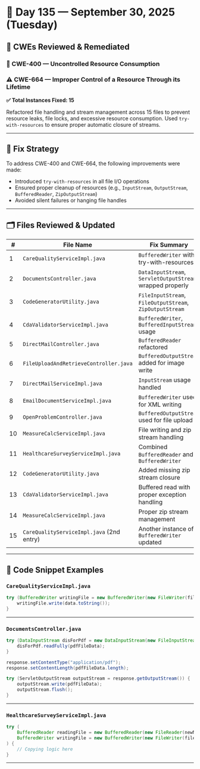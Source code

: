 # 📅 Day 135 — September 30, 2025 (Tuesday)

## 📌 CWEs Reviewed & Remediated

### 🛑 CWE-400 — Uncontrolled Resource Consumption

### ⚠️ CWE-664 — Improper Control of a Resource Through its Lifetime

**✅ Total Instances Fixed: 15**

Refactored file handling and stream management across 15 files to prevent resource leaks, file locks, and excessive resource consumption.
Used `try-with-resources` to ensure proper automatic closure of streams.

---

## 🧰 Fix Strategy

To address CWE-400 and CWE-664, the following improvements were made:

* Introduced `try-with-resources` in all file I/O operations
* Ensured proper cleanup of resources (e.g., `InputStream`, `OutputStream`, `BufferedReader`, `ZipOutputStream`)
* Avoided silent failures or hanging file handles

---

## 🗂️ Files Reviewed & Updated

| #  | File Name                                 | Fix Summary                                               |
| -- | ----------------------------------------- | --------------------------------------------------------- |
| 1  | `CareQualityServiceImpl.java`             | `BufferedWriter` with try-with-resources                  |
| 2  | `DocumentsController.java`                | `DataInputStream`, `ServletOutputStream` wrapped properly |
| 3  | `CodeGeneratorUtility.java`               | `FileInputStream`, `FileOutputStream`, `ZipOutputStream`  |
| 4  | `CdaValidatorServiceImpl.java`            | `BufferedWriter`, `BufferedInputStream` usage             |
| 5  | `DirectMailController.java`               | `BufferedReader` refactored                               |
| 6  | `FileUploadAndRetrieveController.java`    | `BufferedOutputStream` added for image write              |
| 7  | `DirectMailServiceImpl.java`              | `InputStream` usage handled                               |
| 8  | `EmailDocumentServiceImpl.java`           | `BufferedWriter` used for XML writing                     |
| 9  | `OpenProblemController.java`              | `BufferedOutputStream` used for file upload               |
| 10 | `MeasureCalcServiceImpl.java`             | File writing and zip stream handling                      |
| 11 | `HealthcareSurveyServiceImpl.java`        | Combined `BufferedReader` and `BufferedWriter`            |
| 12 | `CodeGeneratorUtility.java`               | Added missing zip stream closure                          |
| 13 | `CdaValidatorServiceImpl.java`            | Buffered read with proper exception handling              |
| 14 | `MeasureCalcServiceImpl.java`             | Proper zip stream management                              |
| 15 | `CareQualityServiceImpl.java` (2nd entry) | Another instance of `BufferedWriter` updated              |

---

## 🔧 Code Snippet Examples

### `CareQualityServiceImpl.java`

```java
try (BufferedWriter writingFile = new BufferedWriter(new FileWriter(file1))) {
    writingFile.write(data.toString());
}
```

---

### `DocumentsController.java`

```java
try (DataInputStream disForPdf = new DataInputStream(new FileInputStream(pdfFile))) {
    disForPdf.readFully(pdfFileData);
}

response.setContentType("application/pdf");
response.setContentLength(pdfFileData.length);

try (ServletOutputStream outputStream = response.getOutputStream()) {
    outputStream.write(pdfFileData);
    outputStream.flush();
}
```

---

### `HealthcareSurveyServiceImpl.java`

```java
try (
    BufferedReader readingFile = new BufferedReader(new FileReader(newName));
    BufferedWriter writingFile = new BufferedWriter(new FileWriter(file))
) {
    // Copying logic here
}
```

---

